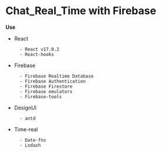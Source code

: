 # Chat_Real_Time with Firebase

**Use**

- React

        - React v17.0.2
        - React-hooks

- Firebase

        - Firebase Realtime Database
        - Firebase Authentication
        - Firebase Firestore
        - Firebase emulators
        - Firebase-tools

- DesignUI

        - antd

- Time-real

        - Date-fns
        - Lodash
